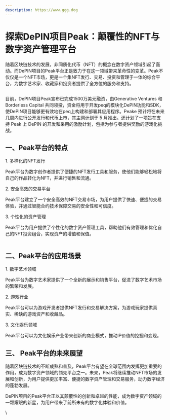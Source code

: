```yaml
---
description: https://www.ggg.dog
---
```


# 探索DePIN项目Peak：颠覆性的NFT与数字资产管理平台

随着区块链技术的发展，非同质化代币（NFT）的概念在数字资产领域引起了轰动。而DePIN项目的Peak平台正是致力于在这一领域带来革命性的变革。Peak不仅仅是一个NFT市场，更是一个集NFT发行、交易、投资和管理于一体的综合平台，为数字艺术家、收藏家和投资者提供了全方位的服务和支持。

<figure><img src="https://lh7-us.googleusercontent.com/Z3FiEAYyngDKZfAlc7mGxDWdh6-CODBfczGnSrHDhZtDNu3RBEv14d5UVb-OqZHlr72mgqBNkAKaVAx9NDvUIyIM32xwzNVmPUvLmSBSwcFxP3Zdk-D5D9N6hE3PuRtE-XV-Lwm9-yapHMFqAH8HOyU" alt=""><figcaption></figcaption></figure>

目前，DePIN项目Peak宣布已完成1500万美元融资，由Generative Ventures 和 Borderless Capital 共同领投，资金将用于开发peq的模块化DePIN功能和SDK，使DePIN项目能够更有效地在peq上构建和部署其应用程序。Peake 预计将在未来几周内进行公开发行和代币上市，其主网计划于 5 月推出。还计划了一项旨在支持 Peak 上 DePIN 的开发和采用的激励计划，包括为参与者提供奖励的游戏化挑战。

## 一、Peak平台的特点

1\. 多样化的NFT发行

Peak平台为数字创作者提供了便捷的NFT发行工具和服务，使他们能够轻松地将自己的作品转化为NFT，并进行销售和流通。

2\. 安全高效的交易平台

Peak平台建立了一个安全高效的NFT交易市场，为用户提供了快速、便捷的交易体验，并通过智能合约技术保障交易的安全性和可信度。

3\. 个性化的资产管理

Peak平台为用户提供了个性化的数字资产管理工具，帮助他们有效管理和优化自己的NFT投资组合，实现资产的增值和保值。

<figure><img src="https://lh7-us.googleusercontent.com/1w4TXaGpbhb6OkpeSZ2rN_XAKHO0448zXBbh9Aov0gUgqOBZiCmxtxDTnowg1tQVRpkf1SbRiOL4nruKaVzwBX35OvBRO3UFGGxaWtSzBmwxWTOidfV0Q8588mI8k86D-ccjZ9hPLmSAcD3xaTUEyrs" alt=""><figcaption></figcaption></figure>

## 二、Peak平台的应用场景

1\. 数字艺术领域

Peak平台为数字艺术家提供了一个全新的展示和销售平台，促进了数字艺术市场的繁荣和发展。

2\. 游戏行业

Peak平台可以为游戏开发者提供NFT发行和交易解决方案，为游戏玩家提供真实、稀缺的游戏资产和收藏品。

3\. 文化娱乐领域

Peak平台可以为文化娱乐产业带来创新的商业模式，推动IP价值的挖掘和变现。



## 三、 Peak平台的未来展望

随着区块链技术的不断成熟和普及，Peak平台有望在全球范围内发挥更加重要的作用，成为数字资产领域的领先平台之一。未来，Peak将继续推动NFT市场的发展和创新，为用户提供更加丰富、便捷的数字资产管理和交易服务，助力数字经济的蓬勃发展。

DePIN项目的Peak平台正以其颠覆性的创新和卓越的性能，成为数字资产领域的一颗耀眼的新星，为用户带来了前所未有的数字化体验和价值。

\
